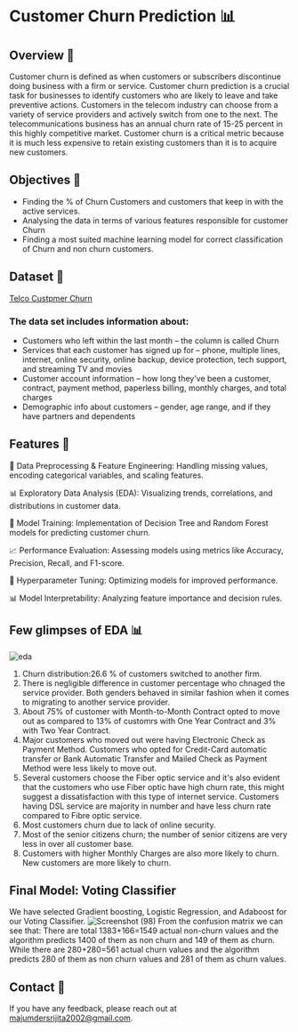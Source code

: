 # Customer Churn Prediction 📊 

## Overview 📌
Customer churn is defined as when customers or subscribers discontinue doing business with a firm or service. Customer churn prediction is a crucial task for businesses to identify customers who are likely to leave and take preventive actions. 
Customers in the telecom industry can choose from a variety of service providers and actively switch from one to the next. The telecommunications business has an annual churn rate of 15-25 percent in this highly competitive market. Customer churn is a critical metric because it is much less expensive to retain existing customers than it is to acquire new customers. 

## Objectives 📌
* Finding the % of Churn Customers and customers that keep in with the active services.
* Analysing the data in terms of various features responsible for customer Churn
* Finding a most suited machine learning model for correct classification of Churn and non churn customers.

## Dataset 📂
[Telco Custpmer Churn](https://www.kaggle.com/code/bhartiprasad17/customer-churn-prediction/data)

### The data set includes information about:
* Customers who left within the last month – the column is called Churn
* Services that each customer has signed up for – phone, multiple lines, internet, online security, online backup, device protection, tech support, and streaming TV and movies
* Customer account information – how long they’ve been a customer, contract, payment method, paperless billing, monthly charges, and total charges
* Demographic info about customers – gender, age range, and if they have partners and dependents
 
## Features 🚀
📌 Data Preprocessing & Feature Engineering: Handling missing values, encoding categorical variables, and scaling features.

📊 Exploratory Data Analysis (EDA): Visualizing trends, correlations, and distributions in customer data.

🤖 Model Training: Implementation of Decision Tree and Random Forest models for predicting customer churn.

📈 Performance Evaluation: Assessing models using metrics like Accuracy, Precision, Recall, and F1-score.

🔧 Hyperparameter Tuning: Optimizing models for improved performance.

📊 Model Interpretability: Analyzing feature importance and decision rules.

## Few glimpses of EDA 📊 
![eda](https://github.com/user-attachments/assets/ecfaf2e5-99ff-488b-8f31-bd2fe01c7de6)
 1. Churn distribution:26.6 % of customers switched to another firm.
 2. There is negligible difference in customer percentage who chnaged the service provider. Both genders behaved in similar fashion when it comes to migrating to another service provider.
 3. About 75% of customer with Month-to-Month Contract opted to move out as compared to 13% of customrs with One Year Contract and 3% with Two Year Contract.
 4. Major customers who moved out were having Electronic Check as Payment Method. Customers who opted for Credit-Card automatic transfer or Bank Automatic Transfer and Mailed Check as Payment Method were less likely to move out.
 5. Several customers choose the Fiber optic service and it's also evident that the customers who use Fiber optic have high churn rate, this might suggest a dissatisfaction with this type of internet service. Customers having DSL service are majority in number and have less churn rate compared to Fibre optic service.
 6. Most customers churn due to lack of online security.
 7. Most of the senior citizens churn; the number of senior citizens are very less in over all customer base.
 8. Customers with higher Monthly Charges are also more likely to churn. New customers are more likely to churn.

## Final Model: Voting Classifier
We have selected Gradient boosting, Logistic Regression, and Adaboost for our Voting Classifier.
![Screenshot (98)](https://github.com/user-attachments/assets/97992670-828d-43a2-9270-718ddf41ff4c)
From the confusion matrix we can see that: There are total 1383+166=1549 actual non-churn values and the algorithm predicts 1400 of them as non churn and 149 of them as churn. While there are 280+280=561 actual churn values and the algorithm predicts 280 of them as non churn values and 281 of them as churn values.

## Contact 📧
If you have any feedback, please reach out at majumdersrijita2002@gmail.com.

